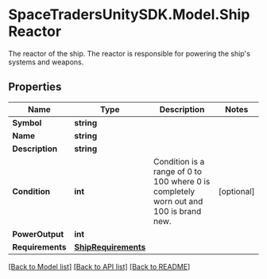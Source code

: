 # SpaceTradersUnitySDK.Model.ShipReactor
The reactor of the ship. The reactor is responsible for powering the ship's systems and weapons.

## Properties

Name | Type | Description | Notes
------------ | ------------- | ------------- | -------------
**Symbol** | **string** |  | 
**Name** | **string** |  | 
**Description** | **string** |  | 
**Condition** | **int** | Condition is a range of 0 to 100 where 0 is completely worn out and 100 is brand new. | [optional] 
**PowerOutput** | **int** |  | 
**Requirements** | [**ShipRequirements**](ShipRequirements.md) |  | 

[[Back to Model list]](../README.md#documentation-for-models) [[Back to API list]](../README.md#documentation-for-api-endpoints) [[Back to README]](../README.md)

